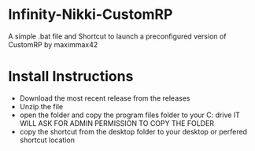 # Infinity-Nikki-CustomRP
A simple .bat file and Shortcut to launch a preconfigured version of CustomRP by maximmax42

# Install Instructions
- Download the most recent release from the releases
- Unzip the file
- open the folder and copy the program files folder to your C: drive IT WILL ASK FOR ADMIN PERMISSION TO COPY THE FOLDER
- copy the shortcut from the desktop folder to your desktop or perfered shortcut location
